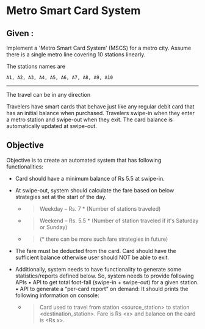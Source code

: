 # Metro Smart Card System


## Given :
Implement a 'Metro Smart Card System' (MSCS) for a metro city. Assume there is a single metro line covering 10 stations linearly. 

The stations names are
```
A1, A2, A3, A4, A5, A6, A7, A8, A9, A10
```
- - - -

The travel can be in any direction


Travelers have smart cards that behave just like any regular debit card that has an initial balance
when purchased. Travelers swipe-in when they enter a metro station and swipe-out when they exit. 
The card balance is automatically updated at swipe-out.


## Objective
Objective is to create an automated system that has following functionalities:
* Card should have a minimum balance of Rs 5.5 at swipe-in. 
* At swipe-out, system should calculate the fare based on below strategies set at the start of the day.
  * > Weekday – Rs. 7 * (Number of stations traveled)
  * > Weekend – Rs. 5.5 * (Number of station traveled if it's Saturday or Sunday)
  * > (* there can be more such fare strategies in future)
* The fare must be deducted from the card. Card should have the sufficient balance otherwise user should NOT be able to exit.

* Additionally, system needs to have functionality to generate some statistics/reports defined below. So,
  system needs to provide following APIs
  • API to get total foot-fall (swipe-in + swipe-out) for a given station.
  • API to generate a “per-card report” on demand: It should prints the following information on console:

  * > Card <number> used to travel from station \<source_station> to station  \<destination_station>. Fare is Rs \<x> and balance on the card is \<Rs x>.




